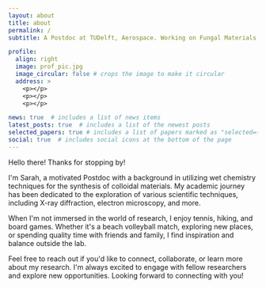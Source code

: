 ```yaml
---
layout: about
title: about
permalink: /
subtitle: A Postdoc at TUDelft, Aerospace. Working on Fungal Materials.

profile:
  align: right
  image: prof_pic.jpg
  image_circular: false # crops the image to make it circular
  address: >
    <p></p>
    <p></p>
    <p></p>

news: true  # includes a list of news items
latest_posts: true  # includes a list of the newest posts
selected_papers: true # includes a list of papers marked as "selected={true}"
social: true  # includes social icons at the bottom of the page
---
```


Hello there! Thanks for stopping by!

I'm Sarah, a motivated Postdoc with a background in utilizing wet chemistry techniques for the synthesis of colloidal materials. My academic journey has been dedicated to the exploration of various scientific techniques, including X-ray diffraction, electron microscopy, and more. 

When I'm not immersed in the world of research, I enjoy tennis, hiking, and board games. Whether it's a beach volleyball match, exploring new places, or spending quality time with friends and family, I find inspiration and balance outside the lab.

Feel free to reach out if you'd like to connect, collaborate, or learn more about my research. I'm always excited to engage with fellow researchers and explore new opportunities. Looking forward to connecting with you!
